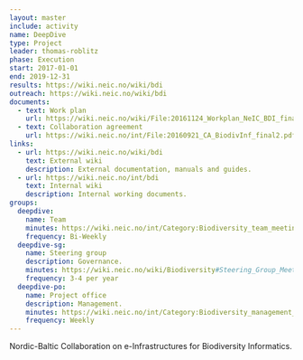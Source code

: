 ```yaml
---
layout: master
include: activity
name: DeepDive
type: Project
leader: thomas-roblitz
phase: Execution
start: 2017-01-01
end: 2019-12-31
results: https://wiki.neic.no/wiki/bdi
outreach: https://wiki.neic.no/wiki/bdi
documents:
  - text: Work plan
    url: https://wiki.neic.no/wiki/File:20161124_Workplan_NeIC_BDI_final.pdf
  - text: Collaboration agreement
    url: https://wiki.neic.no/int/File:20160921_CA_BiodivInf_final2.pdf
links:
  - url: https://wiki.neic.no/wiki/bdi
    text: External wiki
    description: External documentation, manuals and guides.
  - url: https://wiki.neic.no/int/bdi
    text: Internal wiki
    description: Internal working documents.
groups:
  deepdive:
    name: Team
    minutes: https://wiki.neic.no/int/Category:Biodiversity_team_meetings
    frequency: Bi-Weekly
  deepdive-sg:
    name: Steering group
    description: Governance.
    minutes: https://wiki.neic.no/wiki/Biodiversity#Steering_Group_Meetings
    frequency: 3-4 per year
  deepdive-po:
    name: Project office
    description: Management.
    minutes: https://wiki.neic.no/int/Category:Biodiversity_management_meetings
    frequency: Weekly
---
```


Nordic-Baltic Collaboration on e-Infrastructures for Biodiversity Informatics.
